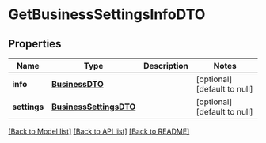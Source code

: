 # GetBusinessSettingsInfoDTO
## Properties

| Name | Type | Description | Notes |
|------------ | ------------- | ------------- | -------------|
| **info** | [**BusinessDTO**](BusinessDTO.md) |  | [optional] [default to null] |
| **settings** | [**BusinessSettingsDTO**](BusinessSettingsDTO.md) |  | [optional] [default to null] |

[[Back to Model list]](../README.md#documentation-for-models) [[Back to API list]](../README.md#documentation-for-api-endpoints) [[Back to README]](../README.md)

